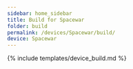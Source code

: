 ```yaml
---
sidebar: home_sidebar
title: Build for Spacewar
folder: build
permalink: /devices/Spacewar/build/
device: Spacewar
---
```

{% include templates/device_build.md %}

